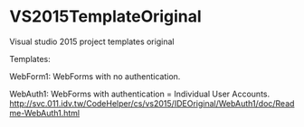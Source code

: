 # VS2015TemplateOriginal
Visual studio 2015 project templates original

Templates:

WebForm1: 
  WebForms with no authentication.

WebAuth1: 
  WebForms with authentication = Individual User Accounts.
  http://svc.011.idv.tw/CodeHelper/cs/vs2015/IDEOriginal/WebAuth1/doc/Readme-WebAuth1.html
